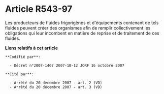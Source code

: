# Article R543-97

Les producteurs de fluides frigorigènes et d'équipements contenant de tels fluides peuvent créer des organismes afin de
remplir collectivement les obligations qui leur incombent en matière de reprise et de traitement de ces fluides.

**Liens relatifs à cet article**

	**Codifié par**:

	  - Décret n°2007-1467 2007-10-12 JORF 16 octobre 2007

	**Cité par**:

	  - Arrêté du 20 décembre 2007 - art. 2 (VD)
	  - Arrêté du 20 décembre 2007 - art. 3 (VD)
